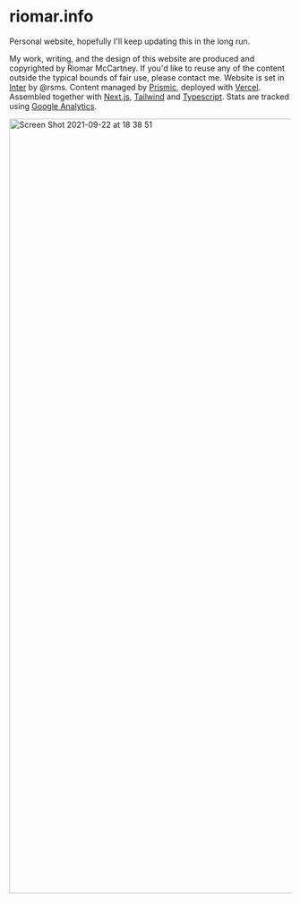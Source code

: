 # riomar.info
Personal website, hopefully I'll keep updating this in the long run.

My work, writing, and the design of this website are produced and copyrighted by Riomar McCartney. If you'd like to reuse any of the content outside the typical bounds of fair use, please contact me. Website is set in [Inter](https://github.com/rsms/inter) by @rsms. Content managed by [Prismic](http://prismic.io), deployed with [Vercel](https://vercel.com/). Assembled together with [Next.js](https://nextjs.org), [Tailwind](http://tailwindcss.com) and [Typescript](https://typescriptlang.org). Stats are tracked using [Google Analytics](https://analytics.google.com).

<img width="1385" alt="Screen Shot 2021-09-22 at 18 38 51" src="https://user-images.githubusercontent.com/3750705/134320595-297833bb-b252-4877-b059-e97874fa2f34.png">
